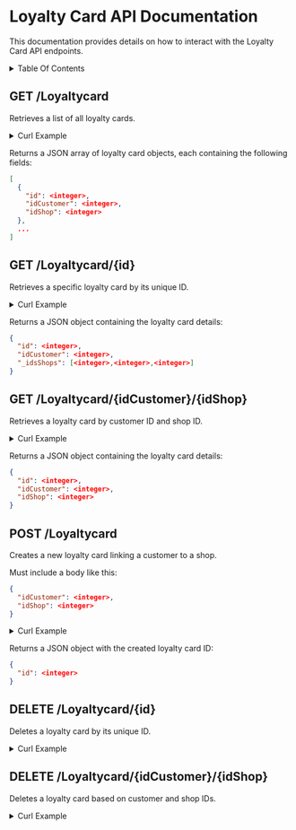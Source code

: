 # Loyalty Card API Documentation <!-- omit in toc -->

This documentation provides details on how to interact with the Loyalty Card API endpoints.

<details>
<summary>Table Of Contents</summary>

- [GET /Loyaltycard](#get-loyaltycard)
- [GET /Loyaltycard/{id}](#get-loyaltycardid)
- [GET /Loyaltycard/{idCustomer}/{idShop}](#get-loyaltycardidcustomeridshop)
- [POST /Loyaltycard](#post-loyaltycard)
- [DELETE /Loyaltycard/{id}](#delete-loyaltycardid)
- [DELETE /Loyaltycard/{idCustomer}/{idShop}](#delete-loyaltycardidcustomeridshop)

</details>

## GET /Loyaltycard

Retrieves a list of all loyalty cards.

<details>
<summary>Curl Example</summary>

```bash
curl -X 'GET' \
  'http://ec2-44-222-220-109.compute-1.amazonaws.com:8080/Loyaltycard' \
  -H 'accept: application/json'
```

> In this example, the EC2 instance is accessed via its public DNS name `ec2-44-222-220-109.compute-1.amazonaws.com` on port `8080`. Replace the public DNS with your actual instance address if different.

</details>

Returns a JSON array of loyalty card objects, each containing the following fields:

```json
[
  {
    "id": <integer>,
    "idCustomer": <integer>,
    "idShop": <integer>
  },
  ...
]
```

## GET /Loyaltycard/{id}

Retrieves a specific loyalty card by its unique ID.

<details>
<summary>Curl Example</summary>

```bash
curl -X 'GET' \
  'http://ec2-44-222-220-109.compute-1.amazonaws.com:8080/Loyaltycard/{id}' \
  -H 'accept: application/json'
```

> In this example, the EC2 instance is accessed via its public DNS name `ec2-44-222-220-109.compute-1.amazonaws.com` on port `8080`. Replace the public DNS with your actual instance address if different.

</details>

Returns a JSON object containing the loyalty card details:

```json
{
  "id": <integer>,
  "idCustomer": <integer>,
  "_idsShops": [<integer>,<integer>,<integer>]
}
```

## GET /Loyaltycard/{idCustomer}/{idShop}

Retrieves a loyalty card by customer ID and shop ID.

<details>
<summary>Curl Example</summary>

```bash
curl -X 'GET' \
  'http://ec2-44-222-220-109.compute-1.amazonaws.com:8080/Loyaltycard/{idCustomer}/{idShop}' \
  -H 'accept: application/json'
```

> In this example, the EC2 instance is accessed via its public DNS name `ec2-44-222-220-109.compute-1.amazonaws.com` on port `8080`. Replace the public DNS with your actual instance address if different.

</details>

Returns a JSON object containing the loyalty card details:

```json
{
  "id": <integer>,
  "idCustomer": <integer>,
  "idShop": <integer>
}
```

## POST /Loyaltycard

Creates a new loyalty card linking a customer to a shop.

Must include a body like this:

```json
{
  "idCustomer": <integer>,
  "idShop": <integer>
}
```

<details>
<summary>Curl Example</summary>

```bash
curl -X 'POST' \
  'http://ec2-44-222-220-109.compute-1.amazonaws.com:8080/Loyaltycard' \
  -H 'accept: application/json' \
  -H 'Content-Type: application/json' \
  -d '{
    "idCustomer": 1,
    "idShop": 1
}'
```

> In this example, the EC2 instance is accessed via its public DNS name `ec2-44-222-220-109.compute-1.amazonaws.com` on port `8080`. Replace the public DNS with your actual instance address if different.

</details>

Returns a JSON object with the created loyalty card ID:

```json
{
  "id": <integer>
}
```

## DELETE /Loyaltycard/{id}

Deletes a loyalty card by its unique ID.

<details>
<summary>Curl Example</summary>

```bash
curl -X 'DELETE' \
  'http://ec2-44-222-220-109.compute-1.amazonaws.com:8080/Loyaltycard/{id}' \
  -H 'accept: application/json'
```

> In this example, the EC2 instance is accessed via its public DNS name `ec2-44-222-220-109.compute-1.amazonaws.com` on port `8080`. Replace the public DNS with your actual instance address if different.

</details>

## DELETE /Loyaltycard/{idCustomer}/{idShop}

Deletes a loyalty card based on customer and shop IDs.

<details>
<summary>Curl Example</summary>

```bash
curl -X 'DELETE' \
  'http://ec2-44-222-220-109.compute-1.amazonaws.com:8080/Loyaltycard/{idCustomer}/{idShop}' \
  -H 'accept: application/json'
```

> In this example, the EC2 instance is accessed via its public DNS name `ec2-44-222-220-109.compute-1.amazonaws.com` on port `8080`. Replace the public DNS with your actual instance address if different.

</details>
